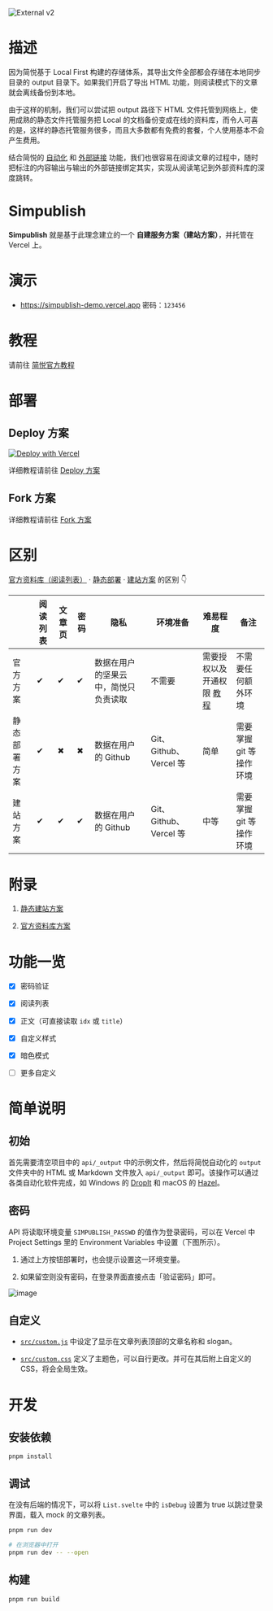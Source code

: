 ![External v2](https://user-images.githubusercontent.com/81074/169682369-7ac181d8-5096-4cac-8899-e13d70a311a6.png)


# 描述

因为简悦基于 Local First 构建的存储体系，其导出文件全部都会存储在本地同步目录的 output 目录下。如果我们开启了导出 HTML 功能，则阅读模式下的文章就会离线备份到本地。

由于这样的机制，我们可以尝试把 output 路径下 HTML 文件托管到网络上，使用成熟的静态文件托管服务把 Local 的文档备份变成在线的资料库，而令人可喜的是，这样的静态托管服务很多，而且大多数都有免费的套餐，个人使用基本不会产生费用。

结合简悦的 [自动化](http://ksria.com/simpread/docs/#/自动化) 和 [外部链接](https://github.com/Kenshin/simpread/discussions/3725#discussioncomment-2691470) 功能，我们也很容易在阅读文章的过程中，随时把标注的内容输出与输出的外部链接绑定其实，实现从阅读笔记到外部资料库的深度跳转。

# Simpublish

**Simpublish** 就是基于此理念建立的一个 **自建服务方案（建站方案）**，并托管在 Vercel 上。

# 演示

- https://simpublish-demo.vercel.app 密码：`123456`

# 教程

请前往 [简悦官方教程](https://github.com/Kenshin/simpread/discussions/3960#discussioncomment-2795341)

# 部署

## Deploy 方案 

[![Deploy with Vercel](https://vercel.com/button)](https://vercel.com/new/clone?repository-url=https%3A%2F%2Fgithub.com%2FOverflowCat%2Fsimpublish&env=SIMPUBLISH_PASSWD&envDescription=%E8%AE%BF%E9%97%AE%E5%AF%86%E7%A0%81&project-name=my-simpublish-site&repository-name=my-simpublish-site&demo-title=Simpublish%20Demo&demo-url=https%3A%2F%2Fsimpublish.vercel.app%2F)

详细教程请前往 [Deploy 方案](https://github.com/Kenshin/simpread/discussions/3960#discussioncomment-2797922)

## Fork 方案

详细教程请前往 [Fork 方案](https://github.com/Kenshin/simpread/discussions/3960#discussioncomment-2797923)

# 区别

[官方资料库（阅读列表）](https://kb.simpread.pro/#/page/阅读列表) · [静态部署](https://github.com/Kenshin/simpread/discussions/3823) · [建站方案](https://github.com/Kenshin/simpread/discussions/3960) 的区别 👇 

|        | 阅读列表 | 文章页 | 密码 | 隐私                 | 环境准备 | 难易程度       | 备注             |
|--------|------|-----|----|--------------------|------|------------|----------------|
| 官方方案   | ✔    | ✔   | ✔  | 数据在用户的坚果云中，简悦只负责读取 | 不需要  | 需要授权以及开通权限 [教程](https://kb.simpread.pro/#/page/开通开放平台) | 不需要任何额外环境      |
| 静态部署方案 | ✔    | ✖   | ✖  | 数据在用户的 Github      | Git、Github、Vercel 等 | 简单         | 需要掌握 git 等操作环境 |
| 建站方案   | ✔    | ✔   | ✔  | 数据在用户的 Github      | Git、Github、Vercel 等 | 中等         | 需要掌握 git 等操作环境 |

# 附录

1. [静态建站方案](https://github.com/Kenshin/simpread/discussions/3823)

2. [官方资料库方案](https://kb.simpread.pro/#/page/建立资料库)

# 功能一览

- [x] 密码验证 

- [x] 阅读列表 

- [x] 正文（可直接读取 `idx` 或 `title`） 

- [x] 自定义样式 

- [x] 暗色模式 

- [ ] 更多自定义

# 简单说明

## 初始

首先需要清空项目中的 `api/_output` 中的示例文件，然后将简悦自动化的 `output` 文件夹中的 HTML 或 Markdown 文件放入 `api/_output` 即可。该操作可以通过各类自动化软件完成，如 Windows 的 [DropIt](http://www.dropitproject.com/) 和 macOS 的 [Hazel](https://www.noodlesoft.com/)。

## 密码

API 将读取环境变量 `SIMPUBLISH_PASSWD` 的值作为登录密码，可以在 Vercel 中 Project Settings 里的 Environment Variables 中设置（下图所示）。

1. 通过上方按钮部署时，也会提示设置这一环境变量。

2. 如果留空则没有密码，在登录界面直接点击「验证密码」即可。

![image](https://user-images.githubusercontent.com/81074/169682571-696bbbc0-762f-47a8-8b78-ed596d9d60e3.png)

## 自定义

- [`src/custom.js`](src/custom.js) 中设定了显示在文章列表顶部的文章名称和 slogan。

- [`src/custom.css`](src/custom.css) 定义了主题色，可以自行更改。并可在其后附上自定义的 CSS，将会全局生效。

# 开发

## 安装依赖

`pnpm install`

## 调试

在没有后端的情况下，可以将 `List.svelte` 中的 `isDebug` 设置为 true 以跳过登录界面，载入 mock 的文章列表。

```bash
pnpm run dev

# 在浏览器中打开
pnpm run dev -- --open
```

## 构建

```bash
pnpm run build
```
